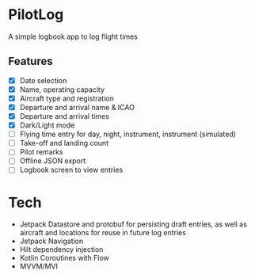 # PilotLog

A simple logbook app to log flight times

## Features

- [x] Date selection
- [x] Name, operating capacity
- [x] Aircraft type and registration
- [x] Departure and arrival name & ICAO
- [x] Departure and arrival times
- [x] Dark/Light mode
- [ ] Flying time entry for day, night, instrument, instrument (simulated)
- [ ] Take-off and landing count
- [ ] Pilot remarks
- [ ] Offline JSON export
- [ ] Logbook screen to view entries

# Tech

- Jetpack Datastore and protobuf for persisting draft entries, as well as aircraft and locations for reuse in future log entries
- Jetpack Navigation
- Hilt dependency injection
- Kotlin Coroutines with Flow
- MVVM/MVI
